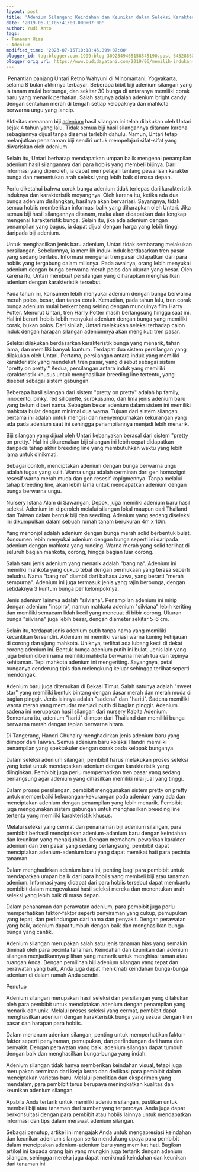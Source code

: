 ```yaml
---
layout: post
title: 'Adenium Silangan: Keindahan dan Keunikan dalam Seleksi Karakter Bunga'
date: '2019-06-11T05:41:00.000+07:00'
author: Yudi Anto
tags:
- Tanaman Hias
- Adenium
modified_time: '2023-07-15T10:18:45.099+07:00'
blogger_id: tag:blogger.com,1999:blog-3092549465158545190.post-6432866049413638579
blogger_orig_url: https://www.budidayatani.com/2019/06/memilih-indukan-adenium-terbaik-untuk.html
---
```


<p>&nbsp;Penantian panjang Untari Retno Wahyuni di Minomartani, Yogyakarta, selama 8 bulan akhirnya terbayar. Beberapa bibit biji adenium silangan yang ia tanam mulai berbunga, dan sekitar 30 bunga di antaranya memiliki corak baru yang menarik perhatian. Salah satunya adalah adenium bright candy dengan sentuhan merah di tengah setiap kelopaknya dan mahkota berwarna ungu yang lancip.</p><p>Aktivitas menanam biji <a href="https://www.budidayatani.com/search/label/Adenium">adenium</a> hasil silangan ini telah dilakukan oleh Untari sejak 4 tahun yang lalu. Tidak semua biji hasil silangannya ditanam karena sebagiannya dijual tanpa disemai terlebih dahulu. Namun, Untari tetap melanjutkan penanaman biji sendiri untuk mempelajari sifat-sifat yang diwariskan oleh adenium.</p><p>Selain itu, Untari berharap mendapatkan umpan balik mengenai penampilan adenium hasil silangannya dari para hobiis yang membeli bijinya. Dari informasi yang diperoleh, ia dapat mempelajari tentang pewarisan karakter bunga dan menentukan arah seleksi yang lebih baik di masa depan.</p><p>Perlu diketahui bahwa corak bunga adenium tidak terlepas dari karakteristik induknya dan karakteristik moyangnya. Oleh karena itu, ketika ada dua bunga adenium disilangkan, hasilnya akan bervariasi. Sayangnya, tidak semua hobiis memberikan informasi balik yang diharapkan oleh Untari. Jika semua biji hasil silangannya ditanam, maka akan didapatkan data lengkap mengenai karakteristik bunga. Selain itu, jika ada adenium dengan penampilan yang bagus, ia dapat dijual dengan harga yang lebih tinggi daripada biji adenium.</p><p>Untuk menghasilkan jenis baru adenium, Untari tidak sembarang melakukan persilangan. Sebelumnya, ia memilih induk-induk berdasarkan tren pasar yang sedang berlaku. Informasi mengenai tren pasar didapatkan dari para hobiis yang tergabung dalam milisnya. Pada awalnya, orang lebih menyukai adenium dengan bunga berwarna merah polos dan ukuran yang besar. Oleh karena itu, Untari membuat persilangan yang diharapkan menghasilkan adenium dengan karakteristik tersebut.</p><p>Pada tahun ini, konsumen lebih menyukai adenium dengan bunga berwarna merah polos, besar, dan tanpa corak. Kemudian, pada tahun lalu, tren corak bunga adenium mulai berkembang seiring dengan munculnya film Harry Potter. Menurut Untari, tren Harry Potter masih berlangsung hingga saat ini. Hal ini berarti hobiis lebih menyukai adenium dengan bunga yang memiliki corak, bukan polos. Dari sinilah, Untari melakukan seleksi terhadap calon induk dengan harapan silangan adeniumnya akan mengikuti tren pasar.</p><p>Seleksi dilakukan berdasarkan karakteristik bunga yang menarik, tahan lama, dan memiliki banyak kuntum. Terdapat dua sistem persilangan yang dilakukan oleh Untari. Pertama, persilangan antara induk yang memiliki karakteristik yang mendekati tren pasar, yang disebut sebagai sistem "pretty on pretty." Kedua, persilangan antara induk yang memiliki karakteristik khusus untuk menghasilkan breeding line tertentu, yang disebut sebagai sistem gabungan.</p><p>Beberapa hasil silangan dari sistem "pretty on pretty" adalah hp family, innocento, pinky, red sillouette, surokusumo, dan lima jenis adenium baru yang belum diberi nama. Sebagian besar adenium dalam sistem ini memiliki mahkota bulat dengan minimal dua warna. Tujuan dari sistem silangan pertama ini adalah untuk mengisi dan menyempurnakan kekurangan yang ada pada adenium saat ini sehingga penampilannya menjadi lebih menarik.</p><p>Biji silangan yang dijual oleh Untari kebanyakan berasal dari sistem "pretty on pretty." Hal ini dikarenakan biji silangan ini lebih cepat didapatkan daripada tahap akhir breeding line yang membutuhkan waktu yang lebih lama untuk dinikmati.</p><p>Sebagai contoh, menciptakan adenium dengan bunga berwarna ungu adalah tugas yang sulit. Warna ungu adalah cerminan dari gen homozigot resesif warna merah muda dan gen resesif kopigmennya. Tanpa melalui tahap breeding line, akan lebih lama untuk mendapatkan adenium dengan bunga berwarna ungu.</p><p>Nursery Istana Alam di Sawangan, Depok, juga memiliki adenium baru hasil seleksi. Adenium ini diperoleh melalui silangan lokal maupun dari Thailand dan Taiwan dalam bentuk biji dan seedling. Adenium yang sedang diseleksi ini dikumpulkan dalam sebuah rumah tanam berukuran 4m x 10m.</p><p>Yang menonjol adalah adenium dengan bunga merah solid berbentuk bulat. Konsumen lebih menyukai adenium dengan bunga seperti ini daripada adenium dengan mahkota yang runcing. Warna merah yang solid terlihat di seluruh bagian mahkota, corong, hingga bagian luar corong.</p><p>Salah satu jenis adenium yang menarik adalah "bang na". Adenium ini memiliki mahkota yang cukup tebal dengan permukaan yang terasa seperti beludru. Nama "bang na" diambil dari bahasa Jawa, yang berarti "merah sempurna". Adenium ini juga termasuk jenis yang rajin berbunga, dengan setidaknya 3 kuntum bunga per kelompoknya.</p><p>Jenis adenium lainnya adalah "silviana". Penampilan adenium ini mirip dengan adenium "inspiro", namun mahkota adenium "silviana" lebih keriting dan memiliki semacam lidah kecil yang mencuat di bibir corong. Ukuran bunga "silviana" juga lebih besar, dengan diameter sekitar 5-6 cm.</p><p>Selain itu, terdapat jenis adenium putih tanpa nama yang memiliki kecantikan tersendiri. Adenium ini memiliki variasi warna kuning kehijauan di corong dan ujung mahkota. Uniknya, terlihat ada lubang kecil di dekat corong adenium ini. Bentuk bunga adenium putih ini bulat. Jenis lain yang juga belum diberi nama memiliki mahkota berwarna merah tua dan tepinya kehitaman. Tepi mahkota adenium ini mengeriting. Sayangnya, petal bunganya cenderung tipis dan melengkung keluar sehingga terlihat seperti mendongak.</p><p>Adenium baru juga ditemukan di Bekasi Timur. Salah satunya adalah "sweet star" yang memiliki bentuk bintang dengan dasar merah dan merah muda di bagian pinggir. Jenis lainnya adalah "sadena" dan "hariti". Sadena memiliki warna merah yang memudar menjadi putih di bagian pinggir. Adenium sadena ini merupakan hasil silangan dari nursery Kabita Adenium. Sementara itu, adenium "hariti" diimpor dari Thailand dan memiliki bunga berwarna merah dengan tepian berwarna hitam.</p><p>Di Tangerang, Handri Chuhairy menghadirkan jenis adenium baru yang diimpor dari Taiwan. Semua adenium baru koleksi Handri memiliki penampilan yang spektakuler dengan corak pada kelopak bunganya.</p><p>Dalam seleksi adenium silangan, pembibit harus melakukan proses seleksi yang ketat untuk mendapatkan adenium dengan karakteristik yang diinginkan. Pembibit juga perlu memperhatikan tren pasar yang sedang berlangsung agar adenium yang dihasilkan memiliki nilai jual yang tinggi.</p><p>Dalam proses persilangan, pembibit menggunakan sistem pretty on pretty untuk memperbaiki kekurangan-kekurangan pada adenium yang ada dan menciptakan adenium dengan penampilan yang lebih menarik. Pembibit juga menggunakan sistem gabungan untuk menghasilkan breeding line tertentu yang memiliki karakteristik khusus.</p><p>Melalui seleksi yang cermat dan penanaman biji adenium silangan, para pembibit berhasil menciptakan adenium-adanium baru dengan keindahan dan keunikan yang menakjubkan. Dengan memahami pewarisan karakter adenium dan tren pasar yang sedang berlangsung, pembibit dapat menciptakan adenium-adenium baru yang dapat memikat hati para pecinta tanaman.</p><p>Dalam menghadirkan adenium baru ini, penting bagi para pembibit untuk mendapatkan umpan balik dari para hobiis yang membeli biji atau tanaman adenium. Informasi yang didapat dari para hobiis tersebut dapat membantu pembibit dalam mengevaluasi hasil seleksi mereka dan menentukan arah seleksi yang lebih baik di masa depan.</p><p>Dalam penanaman dan perawatan adenium, para pembibit juga perlu memperhatikan faktor-faktor seperti penyiraman yang cukup, pemupukan yang tepat, dan perlindungan dari hama dan penyakit. Dengan perawatan yang baik, adenium dapat tumbuh dengan baik dan menghasilkan bunga-bunga yang cantik.</p><p>Adenium silangan merupakan salah satu jenis tanaman hias yang semakin diminati oleh para pecinta tanaman. Keindahan dan keunikan dari adenium silangan menjadikannya pilihan yang menarik untuk menghiasi taman atau ruangan Anda. Dengan pemilihan biji adenium silangan yang tepat dan perawatan yang baik, Anda juga dapat menikmati keindahan bunga-bunga adenium di dalam rumah Anda sendiri.</p><p>Penutup</p><p>Adenium silangan merupakan hasil seleksi dan persilangan yang dilakukan oleh para pembibit untuk menciptakan adenium dengan penampilan yang menarik dan unik. Melalui proses seleksi yang cermat, pembibit dapat menghasilkan adenium dengan karakteristik bunga yang sesuai dengan tren pasar dan harapan para hobiis.</p><p>Dalam menanam adenium silangan, penting untuk memperhatikan faktor-faktor seperti penyiraman, pemupukan, dan perlindungan dari hama dan penyakit. Dengan perawatan yang baik, adenium silangan dapat tumbuh dengan baik dan menghasilkan bunga-bunga yang indah.</p><p>Adenium silangan tidak hanya memberikan keindahan visual, tetapi juga merupakan cerminan dari kerja keras dan dedikasi para pembibit dalam menciptakan varietas baru. Melalui penelitian dan eksperimen yang mendalam, para pembibit terus berupaya meningkatkan kualitas dan keunikan adenium silangan.</p><p>Apabila Anda tertarik untuk memiliki adenium silangan, pastikan untuk membeli biji atau tanaman dari sumber yang terpercaya. Anda juga dapat berkonsultasi dengan para pembibit atau hobiis lainnya untuk mendapatkan informasi dan tips dalam merawat adenium silangan.</p><p>Sebagai penutup, artikel ini mengajak Anda untuk mengapresiasi keindahan dan keunikan adenium silangan serta mendukung upaya para pembibit dalam menciptakan adenium-adenium baru yang memikat hati. Bagikan artikel ini kepada orang lain yang mungkin juga tertarik dengan adenium silangan, sehingga mereka juga dapat menikmati keindahan dan keunikan dari tanaman ini.</p>